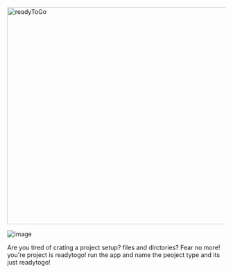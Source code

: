 <img width="1280" height="500" alt="readyToGo" src="https://github.com/user-attachments/assets/8e510556-0d3b-403e-b0ea-c78221dfcfb5" />


![image](https://github.com/user-attachments/assets/4e8a00a9-1c83-4307-a364-9d5e695b9cc3)

Are you tired of crating a project setup? files and dirctories? Fear no more! you're project is readytogo! run the app and name the peoject type and its just readytogo!
